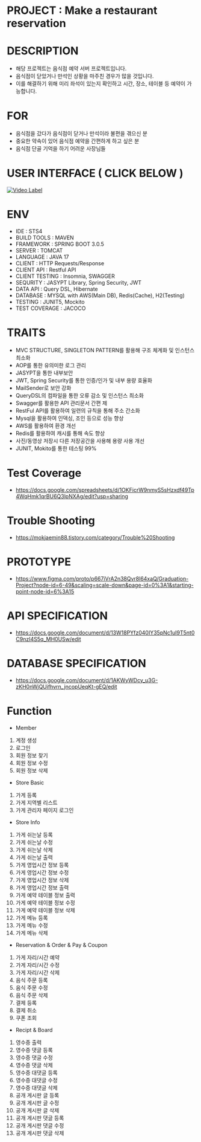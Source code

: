 # PROJECT : Make a restaurant reservation


# DESCRIPTION
- 해당 프로젝트는 음식점 예약 서버 프로젝트입니다.
- 음식점이 닫았거나 만석인 상황을 마주친 경우가 많을 것입니다.
- 이를 해결하기 위해 미리 좌석이 있는지 확인하고 시간, 장소, 테이블 등 예약이 가능합니다.


# FOR
- 음식점을 갔다가 음식점이 닫거나 만석이라 불편을 겪으신 분
- 중요한 약속이 있어 음식점 예약을 간편하게 하고 싶은 분
- 음식점 단골 기억을 하기 어려운 사장님들


# USER INTERFACE ( CLICK BELOW )
[![Video Label](http://img.youtube.com/vi/4kFZOOxNqD0/0.jpg)](https://youtu.be/4kFZOOxNqD0)


# ENV
- IDE : STS4
- BUILD TOOLS : MAVEN
- FRAMEWORK : SPRING BOOT 3.0.5
- SERVER : TOMCAT
- LANGUAGE : JAVA 17
- CLIENT : HTTP Requests/Response
- CLIENT API : Restful API
- CLIENT TESTING : Insomnia, SWAGGER
- SEQURITY : JASYPT Library, Spring Security, JWT
- DATA API : Query DSL, Hibernate
- DATABASE : MYSQL with AWS(Main DB), Redis(Cache), H2(Testing)
- TESTING : JUNIT5, Mockito
- TEST COVERAGE : JACOCO

# TRAITS
- MVC STRUCTURE, SINGLETON PATTERN를 활용해 구조 체계화 및 인스턴스 최소화
- AOP를 통한 유의미한 로그 관리
- JASYPT을 통한 내부보안
- JWT, Spring Security를 통한 인증/인가 및 내부 용량 효율화
- MailSender로 보안 강화
- QueryDSL의 컴파일을 통한 오류 감소 및 인스턴스 최소화
- Swagger를 활용한 API 관리문서 간편 제
- RestFul API를 활용하여 일련의 규칙을 통해 주소 간소화
- Mysql을 활용하여 인덱싱, 조인 등으로 성능 향상
- AWS를 활용하여 환경 개선
- Redis를 활용하여 캐시를 통해 속도 향상
- 사진/동영상 저장시 다른 저장공간을 사용해 용량 사용 개선
- JUNIT, Mokito를 통한 테스팅 99%

# Test Coverage
- https://docs.google.com/spreadsheets/d/1OKFicrW9nmyS5sHzxdf49Tp4WqHmk1qrBU6Q3lpNXAg/edit?usp=sharing

# Trouble Shooting
- https://mokjaemin88.tistory.com/category/Trouble%20Shooting


# PROTOTYPE
- https://www.figma.com/proto/p667iVrA2n38Qvr8l64xaQ/Graduation-Project?node-id=6-49&scaling=scale-down&page-id=0%3A1&starting-point-node-id=6%3A15


# API SPECIFICATION
- https://docs.google.com/document/d/13W18PYfz040IY35pNc1uI9T5nt0C9nzI4S5q_MH0USw/edit


# DATABASE SPECIFICATION
- https://docs.google.com/document/d/1AKWyWDcy_u3G-zKH0nWjQUifhvrn_jncopUeqKt-gEQ/edit


# Function
- Member
1. 계정 생성
2. 로그인
3. 회원 정보 찾기
4. 회원 정보 수정
5. 회원 정보 삭제
- Store Basic
1. 가게 등록
2. 가게 지역별 리스트
3. 가게 관리자 페이지 로그인
- Store Info
1. 가게 쉬는날 등록
2. 가게 쉬는날 수정
3. 가게 쉬는날 삭제
4. 가게 쉬는날 출력
5. 가게 영업시간 정보 등록
6. 가게 영업시간 정보 수정
7. 가게 영업시간 정보 삭제
8. 가게 영업시간 정보 출력
9. 가게 예약 테이블 정보 출력
10. 가게 예약 테이블 정보 수정
11. 가게 예약 테이블 정보 삭제
12. 가게 메뉴 등록
13. 가게 메뉴 수정
14. 가게 메뉴 삭제
- Reservation & Order & Pay & Coupon
1. 가게 자리/시간 예약
2. 가게 자리/시간 수정
3. 가게 자리/시간 삭제
4. 음식 주문 등록
5. 음식 주문 수정
6. 음식 주문 삭제
7. 결제 등록
8. 결제 취소
9. 쿠폰 조회
- Recipt & Board
1. 영수증 출력
2. 영수증 댓글 등록
3. 영수증 댓글 수정
4. 영수증 댓글 삭제
5. 영수증 대댓글 등록
6. 영수증 대댓글 수정
7. 영수증 대댓글 삭제
8. 공개 게시판 글 등록
9. 공개 게시판 글 수정
10. 공개 게시판 글 삭제
11. 공개 게시판 댓글 등록
12. 공개 게시판 댓글 수정
13. 공개 게시판 댓글 삭제
